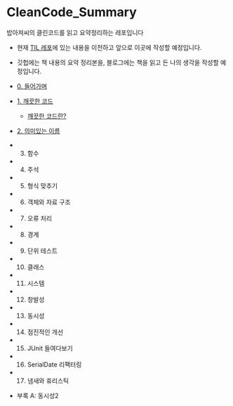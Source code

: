 # CleanCode_Summary
밥아져씨의 클린코드를 읽고 요약정리하는 레포입니다

- 현재 [TIL 레포](https://github.com/keenkim1202/KEENs_TIL/blob/main/CS/ETC/clean_code_00.md)에 있는 내용을 이전하고 앞으로 이곳에 작성할 예정입니다.
- 깃헙에는 책 내용의 요약 정리본을, 블로그에는 책을 읽고 든 나의 생각을 작성할 예정입니다.


- [0. 들어가며](Summary/clean_code_00.md)
- [1. 깨끗한 코드](Summary/clean_code_01.md)
  - [깨끗한 코드란?](Summary/깨끗한코드란.md)
- [2. 의미있는 이름](Summary/clean_code_02.md)
- 3. 함수
- 4. 주석
- 5. 형식 맞추기
- 6. 객체와 자료 구조
- 7. 오류 처리
- 8. 경계
- 9. 단위 테스트
- 10. 클래스
- 11. 시스템
- 12. 창발성
- 13. 동시성 
- 14. 점진적인 개선
- 15. JUnit 들여다보기
- 16. SerialDate 리팩터링
- 17. 냄새와 휴리스틱
- 부록 A: 동시성2
